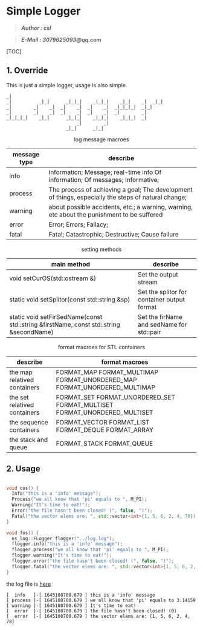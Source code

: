 # Simple Logger
>___Author : csl___   

>___E-Mail : 3079625093@qq.com___   

[TOC]

## 1. Override

This is just a simple logger, usage is also simple.
```ABAP                                   
_|                                                          
_|          _|_|      _|_|_|    _|_|_|    _|_|    _|  _|_|  
_|        _|    _|  _|    _|  _|    _|  _|_|_|_|  _|_|      
_|        _|    _|  _|    _|  _|    _|  _|        _|        
_|_|_|_|    _|_|      _|_|_|    _|_|_|    _|_|_|  _|        
                          _|        _|                      
                      _|_|      _|_|                       
```

<center>

log message macroes

|message type|describe|
|---|---| 
|info|Information; Message; real-time info Of information; Of messages; Informative;|
|process|The process of achieving a goal; The development of things, especially the steps of natural change;|
|warning|about possible accidents, etc.; a warning, warning, etc about the punishment to be suffered|
|error|Error; Errors; Fallacy;|
|fatal|Fatal; Catastrophic; Destructive; Cause failure|

</center>

<center>

setting methods

|main method|describe|
|---|---|
|void setCurOS(std::ostream &)|Set the output stream|
|static void setSplitor(const std::string &sp)|Set the splitor for container output format|
|static void setFirSedName(const std::string &firstName, const std::string &secondName)|Set the firName and sedName for std::pair|

</center>

<center>

format macroes for STL containers

|describe|format macroes|
|---|---|
|the map relatived containers|FORMAT_MAP FORMAT_MULTIMAP FORMAT_UNORDERED_MAP FORMAT_UNORDERED_MULTIMAP|
|the set relatived containers|FORMAT_SET FORMAT_UNORDERED_SET FORMAT_MULTISET FORMAT_UNORDERED_MULTISET|
|the sequence containers|FORMAT_VECTOR FORMAT_LIST FORMAT_DEQUE FORMAT_ARRAY|
|the stack and queue|FORMAT_STACK FORMAT_QUEUE|

</center>

## 2. Usage
```cpp

void cos() {
  Info("this is a 'info' message");
  Process("we all know that 'pi' equals to ", M_PI);
  Warning("It's time to eat!");
  Error("the file hasn't been closed! (", false, ")");
  Fatal("the vector elems are: ", std::vector<int>{1, 5, 6, 2, 4, 78});
}

void fos() {
  ns_log::FLogger flogger("../log.log");
  flogger.info("this is a 'info' message");
  flogger.process("we all know that 'pi' equals to ", M_PI);
  flogger.warning("It's time to eat!");
  flogger.error("the file hasn't been closed! (", false, ")");
  flogger.fatal("the vector elems are: ", std::vector<int>{1, 5, 6, 2, 4, 78});
}
```

the log file is [here](./log.log)
```log
[  info   ]-[ 1645108700.679 ] this is a 'info' message
[ process ]-[ 1645108700.679 ] we all know that 'pi' equals to 3.14159
[ warning ]-[ 1645108700.679 ] It's time to eat!
[  error  ]-[ 1645108700.679 ] the file hasn't been closed! (0)
[  error  ]-[ 1645108700.679 ] the vector elems are: [1, 5, 6, 2, 4, 78]
```